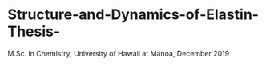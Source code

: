 # Structure-and-Dynamics-of-Elastin-Thesis-
M.Sc. in Chemistry, University of Hawaii at Manoa, December 2019
